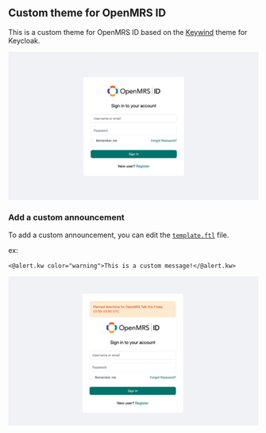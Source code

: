 ## Custom theme for OpenMRS ID

This is a custom theme for OpenMRS ID based on the [Keywind](https://github.com/lukin/keywind) theme for Keycloak.

![Preview](./preview.jpeg)

### Add a custom announcement

To add a custom announcement, you can edit the [`template.ftl`](theme/keywind/login/template.ftl) file.

ex:
```
<@alert.kw color="warning">This is a custom message!</@alert.kw>
```

![Preview](./announcement.jpeg)
